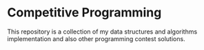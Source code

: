 # Competitive Programming
This repository is a collection of my data structures and algorithms implementation 
and also other programming contest solutions.

